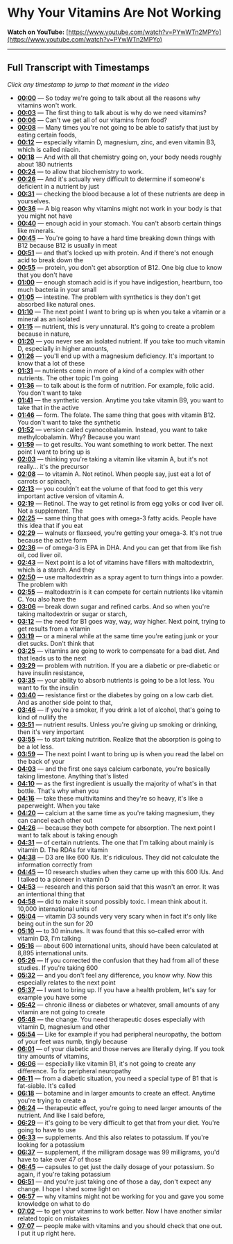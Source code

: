 # Why Your Vitamins Are Not Working

**Watch on YouTube:** [https://www.youtube.com/watch?v=PYwWTn2MPYo](https://www.youtube.com/watch?v=PYwWTn2MPYo)

---

## Full Transcript with Timestamps

*Click any timestamp to jump to that moment in the video*

- **[00:00](https://www.youtube.com/watch?v=PYwWTn2MPYo&t=0s)** — So today we're going to talk about all the reasons why vitamins won't work.
- **[00:03](https://www.youtube.com/watch?v=PYwWTn2MPYo&t=3s)** — The first thing to talk about is why do we need vitamins?
- **[00:06](https://www.youtube.com/watch?v=PYwWTn2MPYo&t=6s)** — Can't we get all of our vitamins from food?
- **[00:08](https://www.youtube.com/watch?v=PYwWTn2MPYo&t=8s)** — Many times you're not going to be able to satisfy that just by eating certain foods,
- **[00:12](https://www.youtube.com/watch?v=PYwWTn2MPYo&t=12s)** — especially vitamin D, magnesium, zinc, and even vitamin B3, which is called niacin.
- **[00:18](https://www.youtube.com/watch?v=PYwWTn2MPYo&t=18s)** — And with all that chemistry going on, your body needs roughly about 180 nutrients
- **[00:24](https://www.youtube.com/watch?v=PYwWTn2MPYo&t=24s)** — to allow that biochemistry to work.
- **[00:26](https://www.youtube.com/watch?v=PYwWTn2MPYo&t=26s)** — And it's actually very difficult to determine if someone's deficient in a nutrient by just
- **[00:31](https://www.youtube.com/watch?v=PYwWTn2MPYo&t=31s)** — checking the blood because a lot of these nutrients are deep in yourselves.
- **[00:36](https://www.youtube.com/watch?v=PYwWTn2MPYo&t=36s)** — A big reason why vitamins might not work in your body is that you might not have
- **[00:40](https://www.youtube.com/watch?v=PYwWTn2MPYo&t=40s)** — enough acid in your stomach. You can't absorb certain things like minerals.
- **[00:45](https://www.youtube.com/watch?v=PYwWTn2MPYo&t=45s)** — You're going to have a hard time breaking down things with B12 because B12 is usually in meat
- **[00:51](https://www.youtube.com/watch?v=PYwWTn2MPYo&t=51s)** — and that's locked up with protein. And if there's not enough acid to break down the
- **[00:55](https://www.youtube.com/watch?v=PYwWTn2MPYo&t=55s)** — protein, you don't get absorption of B12. One big clue to know that you don't have
- **[01:00](https://www.youtube.com/watch?v=PYwWTn2MPYo&t=60s)** — enough stomach acid is if you have indigestion, heartburn, too much bacteria in your small
- **[01:05](https://www.youtube.com/watch?v=PYwWTn2MPYo&t=65s)** — intestine. The problem with synthetics is they don't get absorbed like natural ones.
- **[01:10](https://www.youtube.com/watch?v=PYwWTn2MPYo&t=70s)** — The next point I want to bring up is when you take a vitamin or a mineral as an isolated
- **[01:15](https://www.youtube.com/watch?v=PYwWTn2MPYo&t=75s)** — nutrient, this is very unnatural. It's going to create a problem because in nature,
- **[01:20](https://www.youtube.com/watch?v=PYwWTn2MPYo&t=80s)** — you never see an isolated nutrient. If you take too much vitamin D, especially in higher amounts,
- **[01:26](https://www.youtube.com/watch?v=PYwWTn2MPYo&t=86s)** — you'll end up with a magnesium deficiency. It's important to know that a lot of these
- **[01:31](https://www.youtube.com/watch?v=PYwWTn2MPYo&t=91s)** — nutrients come in more of a kind of a complex with other nutrients. The other topic I'm going
- **[01:36](https://www.youtube.com/watch?v=PYwWTn2MPYo&t=96s)** — to talk about is the form of nutrition. For example, folic acid. You don't want to take
- **[01:41](https://www.youtube.com/watch?v=PYwWTn2MPYo&t=101s)** — the synthetic version. Anytime you take vitamin B9, you want to take that in the active
- **[01:46](https://www.youtube.com/watch?v=PYwWTn2MPYo&t=106s)** — form. The folate. The same thing that goes with vitamin B12. You don't want to take the synthetic
- **[01:52](https://www.youtube.com/watch?v=PYwWTn2MPYo&t=112s)** — version called cyanocobalamin. Instead, you want to take methylcobalamin. Why? Because you want
- **[01:59](https://www.youtube.com/watch?v=PYwWTn2MPYo&t=119s)** — to get results. You want something to work better. The next point I want to bring up is
- **[02:03](https://www.youtube.com/watch?v=PYwWTn2MPYo&t=123s)** — thinking you're taking a vitamin like vitamin A, but it's not really... it's the precursor
- **[02:08](https://www.youtube.com/watch?v=PYwWTn2MPYo&t=128s)** — to vitamin A. Not retinol. When people say, just eat a lot of carrots or spinach,
- **[02:13](https://www.youtube.com/watch?v=PYwWTn2MPYo&t=133s)** — you couldn't eat the volume of that food to get this very important active version of vitamin A.
- **[02:19](https://www.youtube.com/watch?v=PYwWTn2MPYo&t=139s)** — Retinol. The way to get retinol is from egg yolks or cod liver oil. Not a supplement. The
- **[02:25](https://www.youtube.com/watch?v=PYwWTn2MPYo&t=145s)** — same thing that goes with omega-3 fatty acids. People have this idea that if you eat
- **[02:29](https://www.youtube.com/watch?v=PYwWTn2MPYo&t=149s)** — walnuts or flaxseed, you're getting your omega-3. It's not true because the active form
- **[02:36](https://www.youtube.com/watch?v=PYwWTn2MPYo&t=156s)** — of omega-3 is EPA in DHA. And you can get that from like fish oil, cod liver oil.
- **[02:43](https://www.youtube.com/watch?v=PYwWTn2MPYo&t=163s)** — Next point is a lot of vitamins have fillers with maltodextrin, which is a starch. And they
- **[02:50](https://www.youtube.com/watch?v=PYwWTn2MPYo&t=170s)** — use maltodextrin as a spray agent to turn things into a powder. The problem with
- **[02:55](https://www.youtube.com/watch?v=PYwWTn2MPYo&t=175s)** — maltodextrin is it can compete for certain nutrients like vitamin C. You also have the
- **[03:06](https://www.youtube.com/watch?v=PYwWTn2MPYo&t=186s)** — break down sugar and refined carbs. And so when you're taking maltodextrin or sugar or starch,
- **[03:12](https://www.youtube.com/watch?v=PYwWTn2MPYo&t=192s)** — the need for B1 goes way, way, way higher. Next point, trying to get results from a vitamin
- **[03:19](https://www.youtube.com/watch?v=PYwWTn2MPYo&t=199s)** — or a mineral while at the same time you're eating junk or your diet sucks. Don't think that
- **[03:25](https://www.youtube.com/watch?v=PYwWTn2MPYo&t=205s)** — vitamins are going to work to compensate for a bad diet. And that leads us to the next
- **[03:29](https://www.youtube.com/watch?v=PYwWTn2MPYo&t=209s)** — problem with nutrition. If you are a diabetic or pre-diabetic or have insulin resistance,
- **[03:35](https://www.youtube.com/watch?v=PYwWTn2MPYo&t=215s)** — your ability to absorb nutrients is going to be a lot less. You want to fix the insulin
- **[03:40](https://www.youtube.com/watch?v=PYwWTn2MPYo&t=220s)** — resistance first or the diabetes by going on a low carb diet. And as another side point to that,
- **[03:46](https://www.youtube.com/watch?v=PYwWTn2MPYo&t=226s)** — if you're a smoker, if you drink a lot of alcohol, that's going to kind of nullify the
- **[03:51](https://www.youtube.com/watch?v=PYwWTn2MPYo&t=231s)** — nutrient results. Unless you're giving up smoking or drinking, then it's very important
- **[03:55](https://www.youtube.com/watch?v=PYwWTn2MPYo&t=235s)** — to start taking nutrition. Realize that the absorption is going to be a lot less.
- **[03:59](https://www.youtube.com/watch?v=PYwWTn2MPYo&t=239s)** — The next point I want to bring up is when you read the label on the back of your
- **[04:03](https://www.youtube.com/watch?v=PYwWTn2MPYo&t=243s)** — and the first one says calcium carbonate, you're basically taking limestone. Anything that's listed
- **[04:10](https://www.youtube.com/watch?v=PYwWTn2MPYo&t=250s)** — as the first ingredient is usually the majority of what's in that bottle. That's why when you
- **[04:16](https://www.youtube.com/watch?v=PYwWTn2MPYo&t=256s)** — take these multivitamins and they're so heavy, it's like a paperweight. When you take
- **[04:20](https://www.youtube.com/watch?v=PYwWTn2MPYo&t=260s)** — calcium at the same time as you're taking magnesium, they can cancel each other out
- **[04:26](https://www.youtube.com/watch?v=PYwWTn2MPYo&t=266s)** — because they both compete for absorption. The next point I want to talk about is taking enough
- **[04:31](https://www.youtube.com/watch?v=PYwWTn2MPYo&t=271s)** — of certain nutrients. The one that I'm talking about mainly is vitamin D. The RDAs for vitamin
- **[04:38](https://www.youtube.com/watch?v=PYwWTn2MPYo&t=278s)** — D3 are like 600 IUs. It's ridiculous. They did not calculate the information correctly from
- **[04:45](https://www.youtube.com/watch?v=PYwWTn2MPYo&t=285s)** — 10 research studies when they came up with this 600 IUs. And I talked to a pioneer in vitamin D
- **[04:53](https://www.youtube.com/watch?v=PYwWTn2MPYo&t=293s)** — research and this person said that this wasn't an error. It was an intentional thing that
- **[04:58](https://www.youtube.com/watch?v=PYwWTn2MPYo&t=298s)** — did to make it sound possibly toxic. I mean think about it. 10,000 international units of
- **[05:04](https://www.youtube.com/watch?v=PYwWTn2MPYo&t=304s)** — vitamin D3 sounds very very scary when in fact it's only like being out in the sun for 20
- **[05:10](https://www.youtube.com/watch?v=PYwWTn2MPYo&t=310s)** — to 30 minutes. It was found that this so-called error with vitamin D3, I'm talking
- **[05:16](https://www.youtube.com/watch?v=PYwWTn2MPYo&t=316s)** — about 600 international units, should have been calculated at 8,895 international units.
- **[05:26](https://www.youtube.com/watch?v=PYwWTn2MPYo&t=326s)** — If you corrected the confusion that they had from all of these studies. If you're taking 600
- **[05:32](https://www.youtube.com/watch?v=PYwWTn2MPYo&t=332s)** — and you don't feel any difference, you know why. Now this especially relates to the next point
- **[05:37](https://www.youtube.com/watch?v=PYwWTn2MPYo&t=337s)** — I want to bring up. If you have a health problem, let's say for example you have some
- **[05:42](https://www.youtube.com/watch?v=PYwWTn2MPYo&t=342s)** — chronic illness or diabetes or whatever, small amounts of any vitamin are not going to create
- **[05:48](https://www.youtube.com/watch?v=PYwWTn2MPYo&t=348s)** — the change. You need therapeutic doses especially with vitamin D, magnesium and other
- **[05:54](https://www.youtube.com/watch?v=PYwWTn2MPYo&t=354s)** — Like for example if you had peripheral neuropathy, the bottom of your feet was numb, tingly because
- **[06:01](https://www.youtube.com/watch?v=PYwWTn2MPYo&t=361s)** — of your diabetic and those nerves are literally dying. If you took tiny amounts of vitamins,
- **[06:06](https://www.youtube.com/watch?v=PYwWTn2MPYo&t=366s)** — especially like vitamin B1, it's not going to create any difference. To fix peripheral neuropathy
- **[06:11](https://www.youtube.com/watch?v=PYwWTn2MPYo&t=371s)** — from a diabetic situation, you need a special type of B1 that is fat-siable. It's called
- **[06:18](https://www.youtube.com/watch?v=PYwWTn2MPYo&t=378s)** — botamine and in larger amounts to create an effect. Anytime you're trying to create a
- **[06:24](https://www.youtube.com/watch?v=PYwWTn2MPYo&t=384s)** — therapeutic effect, you're going to need larger amounts of the nutrient. And like I said before,
- **[06:29](https://www.youtube.com/watch?v=PYwWTn2MPYo&t=389s)** — it's going to be very difficult to get that from your diet. You're going to have to use
- **[06:33](https://www.youtube.com/watch?v=PYwWTn2MPYo&t=393s)** — supplements. And this also relates to potassium. If you're looking for a potassium
- **[06:37](https://www.youtube.com/watch?v=PYwWTn2MPYo&t=397s)** — supplement, if the milligram dosage was 99 milligrams, you'd have to take over 47 of those
- **[06:45](https://www.youtube.com/watch?v=PYwWTn2MPYo&t=405s)** — capsules to get just the daily dosage of your potassium. So again, if you're taking potassium
- **[06:51](https://www.youtube.com/watch?v=PYwWTn2MPYo&t=411s)** — and you're just taking one of those a day, don't expect any change. I hope I shed some light on
- **[06:57](https://www.youtube.com/watch?v=PYwWTn2MPYo&t=417s)** — why vitamins might not be working for you and gave you some knowledge on what to do
- **[07:02](https://www.youtube.com/watch?v=PYwWTn2MPYo&t=422s)** — to get your vitamins to work better. Now I have another similar related topic on mistakes
- **[07:07](https://www.youtube.com/watch?v=PYwWTn2MPYo&t=427s)** — people make with vitamins and you should check that one out. I put it up right here.

